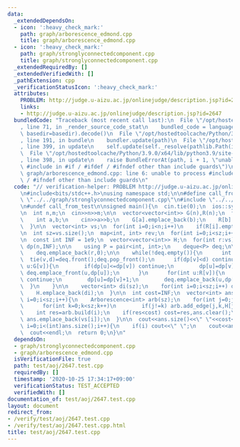 ```yaml
---
data:
  _extendedDependsOn:
  - icon: ':heavy_check_mark:'
    path: graph/arborescence_edmond.cpp
    title: graph/arborescence_edmond.cpp
  - icon: ':heavy_check_mark:'
    path: graph/stronglyconnectedcomponent.cpp
    title: graph/stronglyconnectedcomponent.cpp
  _extendedRequiredBy: []
  _extendedVerifiedWith: []
  _pathExtension: cpp
  _verificationStatusIcon: ':heavy_check_mark:'
  attributes:
    PROBLEM: http://judge.u-aizu.ac.jp/onlinejudge/description.jsp?id=2647
    links:
    - http://judge.u-aizu.ac.jp/onlinejudge/description.jsp?id=2647
  bundledCode: "Traceback (most recent call last):\n  File \"/opt/hostedtoolcache/Python/3.9.0/x64/lib/python3.9/site-packages/onlinejudge_verify/documentation/build.py\"\
    , line 71, in _render_source_code_stat\n    bundled_code = language.bundle(stat.path,\
    \ basedir=basedir).decode()\n  File \"/opt/hostedtoolcache/Python/3.9.0/x64/lib/python3.9/site-packages/onlinejudge_verify/languages/cplusplus.py\"\
    , line 191, in bundle\n    bundler.update(path)\n  File \"/opt/hostedtoolcache/Python/3.9.0/x64/lib/python3.9/site-packages/onlinejudge_verify/languages/cplusplus_bundle.py\"\
    , line 399, in update\n    self.update(self._resolve(pathlib.Path(included), included_from=path))\n\
    \  File \"/opt/hostedtoolcache/Python/3.9.0/x64/lib/python3.9/site-packages/onlinejudge_verify/languages/cplusplus_bundle.py\"\
    , line 398, in update\n    raise BundleErrorAt(path, i + 1, \"unable to process\
    \ #include in #if / #ifdef / #ifndef other than include guards\")\nonlinejudge_verify.languages.cplusplus_bundle.BundleErrorAt:\
    \ graph/arborescence_edmond.cpp: line 6: unable to process #include in #if / #ifdef\
    \ / #ifndef other than include guards\n"
  code: "// verification-helper: PROBLEM http://judge.u-aizu.ac.jp/onlinejudge/description.jsp?id=2647\n\
    \n#include<bits/stdc++.h>\nusing namespace std;\n\n#define call_from_test\n#include\
    \ \"../../graph/stronglyconnectedcomponent.cpp\"\n#include \"../../graph/arborescence_edmond.cpp\"\
    \n#undef call_from_test\n\nsigned main(){\n  cin.tie(0);\n  ios::sync_with_stdio(0);\n\
    \n  int n,m;\n  cin>>n>>m;\n\n  vector<vector<int>> G(n),R(n);\n  for(int i=0;i<m;i++){\n\
    \    int a,b;\n    cin>>a>>b;\n    G[a].emplace_back(b);\n    R[b].emplace_back(a);\n\
    \  }\n\n  vector<int> vs;\n  for(int i=0;i<n;i++)\n    if(R[i].empty()) vs.emplace_back(i);\n\
    \n  int sz=vs.size();\n  map<int, int> rev;\n  for(int i=0;i<sz;i++) rev[vs[i]]=i;\n\
    \n  const int INF = 1e9;\n  vector<vector<int>> H;\n  for(int r:vs){\n    vector<int>\
    \ dp(n,INF);\n\n    using P = pair<int, int>;\n    deque<P> deq;\n\n    dp[r]=0;\n\
    \    deq.emplace_back(r,0);\n\n    while(!deq.empty()){\n      int v,d;\n    \
    \  tie(v,d)=deq.front();deq.pop_front();\n      if(dp[v]<d) continue;\n      for(int\
    \ u:G[v]){\n        if(dp[u]<=dp[v]) continue;\n        dp[u]=dp[v];\n       \
    \ deq.emplace_front(u,dp[u]);\n      }\n      for(int u:R[v]){\n        if(dp[u]<=dp[v]+1)\
    \ continue;\n        dp[u]=dp[v]+1;\n        deq.emplace_back(u,dp[u]);\n    \
    \  }\n    }\n\n    vector<int> di(sz);\n    for(int i=0;i<sz;i++) di[i]=dp[vs[i]];\n\
    \    H.emplace_back(di);\n  }\n\n  int cost=INF;\n  vector<int> ans;\n\n  for(int\
    \ i=0;i<sz;i++){\n    Arborescence<int> arb(sz);\n    for(int j=0;j<sz;j++)\n\
    \      for(int k=0;k<sz;k++)\n        if(j!=k) arb.add_edge(j,k,H[j][k]);\n\n\
    \    int res=arb.build(i);\n    if(res<cost) cost=res,ans.clear();\n    if(res==cost)\
    \ ans.emplace_back(vs[i]);\n  }\n\n  cout<<ans.size()<<\" \"<<cost<<endl;\n  for(int\
    \ i=0;i<(int)ans.size();i++){\n    if(i) cout<<\" \";\n    cout<<ans[i];\n  }\n\
    \  cout<<endl;\n  return 0;\n}\n"
  dependsOn:
  - graph/stronglyconnectedcomponent.cpp
  - graph/arborescence_edmond.cpp
  isVerificationFile: true
  path: test/aoj/2647.test.cpp
  requiredBy: []
  timestamp: '2020-10-25 17:34:17+09:00'
  verificationStatus: TEST_ACCEPTED
  verifiedWith: []
documentation_of: test/aoj/2647.test.cpp
layout: document
redirect_from:
- /verify/test/aoj/2647.test.cpp
- /verify/test/aoj/2647.test.cpp.html
title: test/aoj/2647.test.cpp
---
```

